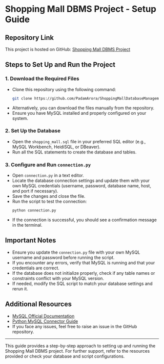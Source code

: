 # Shopping Mall DBMS Project - Setup Guide

## Repository Link
This project is hosted on GitHub: [Shopping Mall DBMS Project](https://github.com/PadamArora/ShoppingMallDatabaseManagementSystem)

## Steps to Set Up and Run the Project

### 1. **Download the Required Files**
   - Clone this repository using the following command:
     ```bash
     git clone https://github.com/PadamArora/ShoppingMallDatabaseManagementSystem.git
     ```
   - Alternatively, you can download the files manually from the repository.
   - Ensure you have MySQL installed and properly configured on your system.

### 2. **Set Up the Database**
   - Open the `shopping_mall.sql` file in your preferred SQL editor (e.g., MySQL Workbench, HeidiSQL, or DBeaver).
   - Run all the SQL statements to create the database and tables.

### 3. **Configure and Run `connection.py`**
   - Open `connection.py` in a text editor.
   - Locate the database connection settings and update them with your own MySQL credentials (username, password, database name, host, and port if necessary).
   - Save the changes and close the file.
   - Run the script to test the connection:
     ```bash
     python connection.py
     ```
   - If the connection is successful, you should see a confirmation message in the terminal.

## Important Notes
- Ensure you update the `connection.py` file with your own MySQL username and password before running the script.
- If you encounter any errors, verify that MySQL is running and that your credentials are correct.
- If the database does not initialize properly, check if any table names or constraints conflict with your MySQL version.
- If needed, modify the SQL script to match your database settings and rerun it.

## Additional Resources
- [MySQL Official Documentation](https://dev.mysql.com/doc/)
- [Python MySQL Connector Guide](https://dev.mysql.com/doc/connector-python/en/)
- If you face any issues, feel free to raise an issue in the GitHub repository.

---

This guide provides a step-by-step approach to setting up and running the Shopping Mall DBMS project. For further support, refer to the resources provided or check your database and script configurations.

